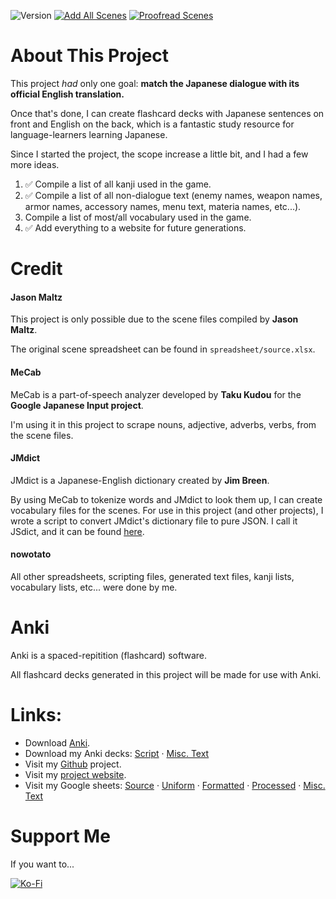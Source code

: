 ![Version](https://img.shields.io/github/package-json/v/nowotato/final-fantasy-vii-catalog?style=for-the-badge)
[![Add All Scenes](https://img.shields.io/github/milestones/progress-percent/nowotato/final-fantasy-vii-catalog/1?label=scene-completion&style=for-the-badge)](https://github.com/nowotato/final-fantasy-vii-catalog/milestone/1)
[![Proofread Scenes](https://img.shields.io/github/milestones/progress-percent/nowotato/final-fantasy-vii-catalog/2?label=proofread-scenes&style=for-the-badge)](https://github.com/nowotato/final-fantasy-vii-catalog/milestone/2)

# About This Project
This project *had* only one goal: **match the Japanese dialogue with its official English translation.**

Once that's done, I can create flashcard decks with Japanese sentences on front and English on the back, which is a fantastic study resource for language-learners learning Japanese.

Since I started the project, the scope increase a little bit, and I had a few more ideas.
1. ✅ Compile a list of all kanji used in the game.
2. ✅ Compile a list of all non-dialogue text (enemy names, weapon names, armor names, accessory names, menu text, materia names, etc...).
3. Compile a list of most/all vocabulary used in the game.
4. ✅ Add everything to a website for future generations.

# Credit
#### Jason Maltz
This project is only possible due to the scene files compiled by **Jason Maltz**.

The original scene spreadsheet can be found in `spreadsheet/source.xlsx`.

#### MeCab
MeCab is a part-of-speech analyzer developed by **Taku Kudou** for the **Google Japanese Input project**.

I'm using it in this project to scrape nouns, adjective, adverbs, verbs,  from the scene files.

#### JMdict
JMdict is a Japanese-English dictionary created by **Jim Breen**.

By using MeCab to tokenize words and JMdict to look them up, I can create vocabulary files for the scenes.
For use in this project (and other projects), I wrote a script to convert JMdict's dictionary file to pure JSON.
I call it JSdict, and it can be found [here](https://github.com/nowotato/JSdict).

#### nowotato
All other spreadsheets, scripting files, generated text files, kanji lists, vocabulary lists, etc... were done by me.

# Anki
Anki is a spaced-repitition (flashcard) software.

All flashcard decks generated in this project will be made for use with Anki.

# Links:
* Download [Anki](https://apps.ankiweb.net/).
* Download my Anki decks: [Script](https://ankiweb.net/shared/info/1382550012) · [Misc. Text](https://ankiweb.net/shared/info/1700863070)
* Visit my [Github](https://github.com/nowotato/final-fantasy-vii-catalog) project.
* Visit my [project website](https://nowotato.github.io/final-fantasy-vii-catalog/).
* Visit my Google sheets: [Source](https://docs.google.com/spreadsheets/d/15j1daY2lC815kON_Lj1pOAIUgT3u9Pljn_OItqY-xHY/edit?usp=sharing) · [Uniform](https://docs.google.com/spreadsheets/d/15hmEPF-JQ7F0wcm8nlD3Ic9y8Ix2VOCP5sSI4zi3fpI/edit?usp=sharing) · [Formatted](https://docs.google.com/spreadsheets/d/1V3nNlDEZySQZzSKkVULG0hkyuMywq0jQB8xA2nPrPJ8/edit?usp=sharing) · [Processed](https://docs.google.com/spreadsheets/d/192VVNqbRRjMVa7XKZ2kVIvHyWHuP4audZ8TssQTNwK0/edit?usp=sharing) · [Misc. Text](https://docs.google.com/spreadsheets/d/1zReHSaUUPfFW7eEsJl53tEtGgxufpekUNw6JxlML2fg/edit?usp=sharing)

# Support Me
If you want to...

[![Ko-Fi](https://img.shields.io/badge/Ko--fi-F16061?style=for-the-badge&logo=ko-fi&logoColor=white)](https://ko-fi.com/nowotato)
